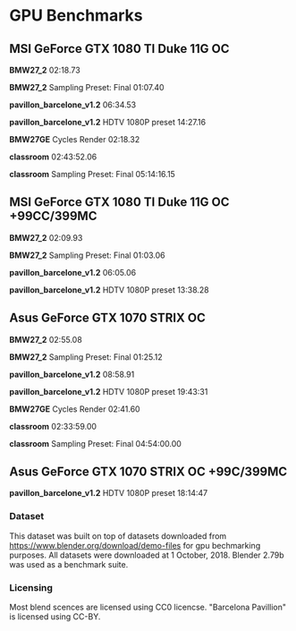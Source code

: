 # GPU Benchmarks

## MSI GeForce GTX 1080 TI Duke 11G OC

**BMW27_2**	02:18.73

**BMW27_2**	Sampling Preset: Final 01:07.40

**pavillon_barcelone_v1.2** 06:34.53

**pavillon_barcelone_v1.2** HDTV 1080P preset 14:27.16

**BMW27GE**	Cycles Render 02:18.32

**classroom** 02:43:52.06

**classroom** Sampling Preset: Final 05:14:16.15

## MSI GeForce GTX 1080 TI Duke 11G OC +99CC/399MC

**BMW27_2**	02:09.93

**BMW27_2**	Sampling Preset: Final 01:03.06

**pavillon_barcelone_v1.2** 06:05.06

**pavillon_barcelone_v1.2** HDTV 1080P preset 13:38.28

## Asus GeForce GTX 1070 STRIX OC

**BMW27_2**	02:55.08

**BMW27_2**	Sampling Preset: Final 01:25.12

**pavillon_barcelone_v1.2** 08:58.91

**pavillon_barcelone_v1.2** HDTV 1080P preset 19:43:31

**BMW27GE**	Cycles Render 02:41.60

**classroom** 02:33:59.00

**classroom** Sampling Preset: Final 04:54:00.00

## Asus GeForce GTX 1070 STRIX OC +99C/399MC

**pavillon_barcelone_v1.2** HDTV 1080P preset 18:14:47

### Dataset
This dataset was built on top of datasets downloaded from https://www.blender.org/download/demo-files for gpu bechmarking purposes. All datasets were downloaded at 1 October, 2018. Blender 2.79b was used as a benchmark suite.

### Licensing
Most blend scences are licensed using CC0 licencse. "Barcelona Pavillion" is licensed using CC-BY.
